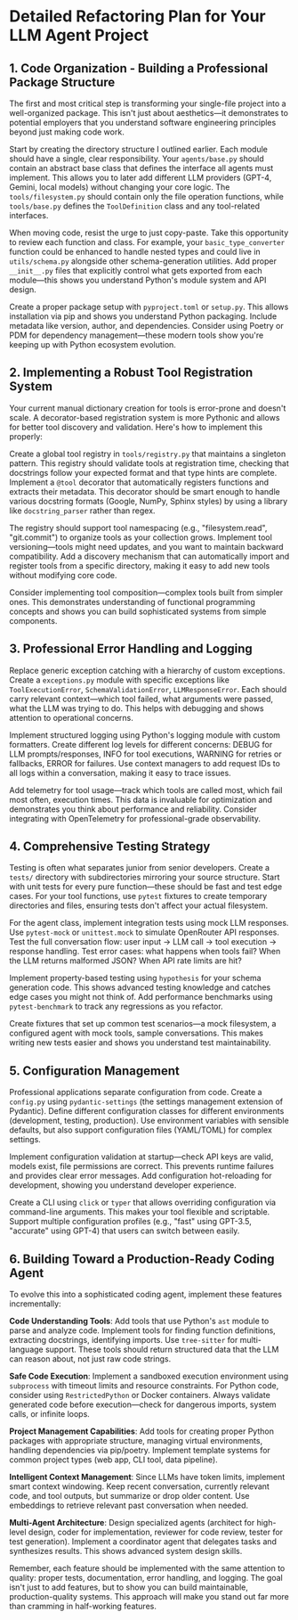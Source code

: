 # Detailed Refactoring Plan for Your LLM Agent Project

## 1. Code Organization - Building a Professional Package Structure

The first and most critical step is transforming your single-file project into a well-organized package.
This isn't just about aesthetics—it demonstrates to potential employers that you understand software engineering principles beyond just making code work.


Start by creating the directory structure I outlined earlier.
Each module should have a single, clear responsibility.
Your `agents/base.py` should contain an abstract base class that defines the interface all agents must implement.
This allows you to later add different LLM providers (GPT-4, Gemini, local models) without changing your core logic.
The `tools/filesystem.py` should contain only the file operation functions, while `tools/base.py` defines the `ToolDefinition` class and any tool-related interfaces.

When moving code, resist the urge to just copy-paste.
 Take this opportunity to review each function and class.
 For example, your `basic_type_converter` function could be enhanced to handle nested types and could live in `utils/schema.py` alongside other schema-generation utilities.
 Add proper `__init__.py` files that explicitly control what gets exported from each module—this shows you understand Python's module system and API design.

Create a proper package setup with `pyproject.toml` or `setup.py`.
This allows installation via pip and shows you understand Python packaging.
Include metadata like version, author, and dependencies.
Consider using Poetry or PDM for dependency management—these modern tools show you're keeping up with Python ecosystem evolution.

## 2. Implementing a Robust Tool Registration System

Your current manual dictionary creation for tools is error-prone and doesn't scale.
A decorator-based registration system is more Pythonic and allows for better tool discovery and validation.
Here's how to implement this properly:

Create a global tool registry in `tools/registry.py` that maintains a singleton pattern. This registry should validate tools at registration time, checking that docstrings follow your expected format and that type hints are complete. Implement a `@tool` decorator that automatically registers functions and extracts their metadata. This decorator should be smart enough to handle various docstring formats (Google, NumPy, Sphinx styles) by using a library like `docstring_parser` rather than regex.

The registry should support tool namespacing (e.g., "filesystem.read", "git.commit") to organize tools as your collection grows. Implement tool versioning—tools might need updates, and you want to maintain backward compatibility. Add a discovery mechanism that can automatically import and register tools from a specific directory, making it easy to add new tools without modifying core code.

Consider implementing tool composition—complex tools built from simpler ones. This demonstrates understanding of functional programming concepts and shows you can build sophisticated systems from simple components.

## 3. Professional Error Handling and Logging

Replace generic exception catching with a hierarchy of custom exceptions. Create a `exceptions.py` module with specific exceptions like `ToolExecutionError`, `SchemaValidationError`, `LLMResponseError`. Each should carry relevant context—which tool failed, what arguments were passed, what the LLM was trying to do. This helps with debugging and shows attention to operational concerns.

Implement structured logging using Python's logging module with custom formatters. Create different log levels for different concerns: DEBUG for LLM prompts/responses, INFO for tool executions, WARNING for retries or fallbacks, ERROR for failures. Use context managers to add request IDs to all logs within a conversation, making it easy to trace issues.

Add telemetry for tool usage—track which tools are called most, which fail most often, execution times. This data is invaluable for optimization and demonstrates you think about performance and reliability. Consider integrating with OpenTelemetry for professional-grade observability.

## 4. Comprehensive Testing Strategy

Testing is often what separates junior from senior developers. Create a `tests/` directory with subdirectories mirroring your source structure. Start with unit tests for every pure function—these should be fast and test edge cases. For your tool functions, use `pytest` fixtures to create temporary directories and files, ensuring tests don't affect your actual filesystem.

For the agent class, implement integration tests using mock LLM responses. Use `pytest-mock` or `unittest.mock` to simulate OpenRouter API responses. Test the full conversation flow: user input → LLM call → tool execution → response handling. Test error cases: what happens when tools fail? When the LLM returns malformed JSON? When API rate limits are hit?

Implement property-based testing using `hypothesis` for your schema generation code. This shows advanced testing knowledge and catches edge cases you might not think of. Add performance benchmarks using `pytest-benchmark` to track any regressions as you refactor.

Create fixtures that set up common test scenarios—a mock filesystem, a configured agent with mock tools, sample conversations. This makes writing new tests easier and shows you understand test maintainability.

## 5. Configuration Management

Professional applications separate configuration from code. Create a `config.py` using `pydantic-settings` (the settings management extension of Pydantic). Define different configuration classes for different environments (development, testing, production). Use environment variables with sensible defaults, but also support configuration files (YAML/TOML) for complex settings.

Implement configuration validation at startup—check API keys are valid, models exist, file permissions are correct. This prevents runtime failures and provides clear error messages. Add configuration hot-reloading for development, showing you understand developer experience.

Create a CLI using `click` or `typer` that allows overriding configuration via command-line arguments. This makes your tool flexible and scriptable. Support multiple configuration profiles (e.g., "fast" using GPT-3.5, "accurate" using GPT-4) that users can switch between easily.

## 6. Building Toward a Production-Ready Coding Agent

To evolve this into a sophisticated coding agent, implement these features incrementally:

**Code Understanding Tools**: Add tools that use Python's `ast` module to parse and analyze code. Implement tools for finding function definitions, extracting docstrings, identifying imports. Use `tree-sitter` for multi-language support. These tools should return structured data that the LLM can reason about, not just raw code strings.

**Safe Code Execution**: Implement a sandboxed execution environment using `subprocess` with timeout limits and resource constraints. For Python code, consider using `RestrictedPython` or Docker containers. Always validate generated code before execution—check for dangerous imports, system calls, or infinite loops.

**Project Management Capabilities**: Add tools for creating proper Python packages with appropriate structure, managing virtual environments, handling dependencies via pip/poetry. Implement template systems for common project types (web app, CLI tool, data pipeline).

**Intelligent Context Management**: Since LLMs have token limits, implement smart context windowing. Keep recent conversation, currently relevant code, and tool outputs, but summarize or drop older content. Use embeddings to retrieve relevant past conversation when needed.

**Multi-Agent Architecture**: Design specialized agents (architect for high-level design, coder for implementation, reviewer for code review, tester for test generation). Implement a coordinator agent that delegates tasks and synthesizes results. This shows advanced system design skills.

Remember, each feature should be implemented with the same attention to quality: proper tests, documentation, error handling, and logging. The goal isn't just to add features, but to show you can build maintainable, production-quality systems. This approach will make you stand out far more than cramming in half-working features.
